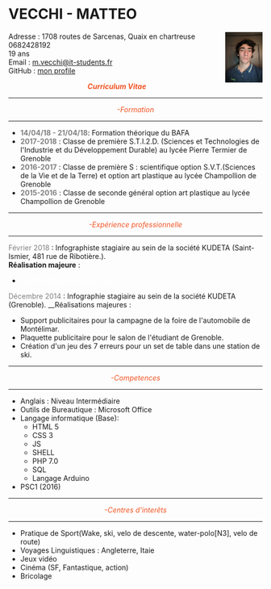 # VECCHI - MATTEO
Adresse<img src="./image/image.png" align=right> : 1708 routes de Sarcenas, Quaix en chartreuse  
0682428192  
19 ans  
Email : m.vecchi@it-students.fr  
GitHub : [mon profile](https://github.com/matvki)  
**<center > <font color='f15322'>*Curriculum Vitae*</font> </center>**  
***
*<font color='f15322'><center> -Formation </center></font>*  
***
* **<font color='808080'>14/04/18 - 21/04/18</font>**: Formation théorique du BAFA
* **<font color='808080'>2017-2018</font>** : Classe de première S.T.I.2.D. (Sciences et Technologies de l'Industrie et du Développement Durable) au lycée Pierre Termier de Grenoble
* **<font color='808080'>2016-2017</font>** : Classe de première S : scientifique option S.V.T.(Sciences de la Vie et de la Terre) et option art plastique au lycée Champollion de Grenoble
* **<font color='808080'>2015-2016</font>** : Classe de seconde général option art plastique au lycée Champollion de Grenoble
***
*<center> <font color='f15322'>-Expérience professionnelle </font></center>*
***
<font color='808080'>Février 2018 </font> : Infographiste stagiaire au sein de la société KUDETA (Saint-Ismier, 481 rue de Ribotière.).  
__Réalisation majeure__ :  
* <font color='white'>**Courte vidéo en format** </font><a href="https://youtu.be/VOCVIj5O7sc" style="color:white;">GIF</a> 

<font color='808080'>Décembre 2014</font> : Infographie stagiaire au sein de la société KUDETA (Grenoble).
__Réalisations majeures :  
*  Support publicitaires pour la campagne de la foire de l'automobile de Montélimar.
* Plaquette publicitaire pour le salon de l'étudiant de Grenoble.
* Création d'un jeu des 7 erreurs pour un set de table dans une station de ski.
***
*<center> <font color='f15322'>-Competences </font></center>*
***
* Anglais : Niveau Intermédiaire
* Outils de Bureautique : Microsoft Office
* Langage informatique (Base): 
    * HTML 5
    * CSS 3
    * JS
    * SHELL
    * PHP 7.0
    * SQL
    * Langage Arduino
* PSC1 (2016)
***
*<center> <font color='f15322'>-Centres d'interêts </font></center>*
***
* Pratique de Sport(Wake, ski, velo de descente, water-polo[N3], velo de route)
* Voyages Linguistiques : Angleterre, Itaie
* Jeux vidéo
* Cinéma (SF, Fantastique, action)
* Bricolage